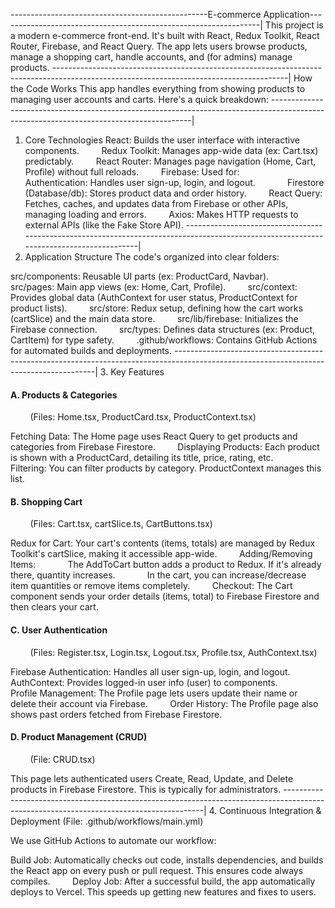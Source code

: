 -------------------------------------------------E-commerce Application-----------------------------------------------------------------|
This project is a modern e-commerce front-end. It's built with React, Redux Toolkit, React Router, Firebase, and React Query. 
The app lets users browse products, manage a shopping cart, handle accounts, and (for admins) manage products.
----------------------------------------------------------------------------------------------------------------------------------------|
How the Code Works
This app handles everything from showing products to managing user accounts and carts. Here's a quick breakdown:
----------------------------------------------------------------------------------------------------------------------------------------|
1. Core Technologies
React: Builds the user interface with interactive components.
        Redux Toolkit: Manages app-wide data (ex: Cart.tsx) predictably.
        React Router: Manages page navigation (Home, Cart, Profile) without full reloads.
        Firebase: Used for:
            Authentication: Handles user sign-up, login, and logout.
            Firestore (Database/db): Stores product data and order history.
        React Query: Fetches, caches, and updates data from Firebase or other APIs, managing loading and errors.
        Axios: Makes HTTP requests to external APIs (like the Fake Store API).
----------------------------------------------------------------------------------------------------------------------------------------|
2. Application Structure
The code's organized into clear folders:

src/components: Reusable UI parts (ex: ProductCard, Navbar).
        src/pages: Main app views (ex: Home, Cart, Profile).
        src/context: Provides global data (AuthContext for user status, ProductContext for product lists).
        src/store: Redux setup, defining how the cart works (cartSlice) and the main data store.
        src/lib/firebase: Initializes the Firebase connection.
        src/types: Defines data structures (ex: Product, CartItem) for type safety.
        .github/workflows: Contains GitHub Actions for automated builds and deployments.
----------------------------------------------------------------------------------------------------------------------------------------|
3. Key Features
#### A. Products & Categories
        (Files: Home.tsx, ProductCard.tsx, ProductContext.tsx)

Fetching Data: The Home page uses React Query to get products and categories from Firebase Firestore.
        Displaying Products: Each product is shown with a ProductCard, detailing its title, price, rating, etc.
        Filtering: You can filter products by category. ProductContext manages this list.

#### B. Shopping Cart
        (Files: Cart.tsx, cartSlice.ts, CartButtons.tsx)

Redux for Cart: Your cart's contents (items, totals) are managed by Redux Toolkit's cartSlice, making it accessible app-wide.
        Adding/Removing Items:
            The AddToCart button adds a product to Redux. If it's already there, quantity increases.
            In the cart, you can increase/decrease item quantities or remove items completely.
        Checkout: The Cart component sends your order details (items, total) to Firebase Firestore and then clears your cart.

#### C. User Authentication
        (Files: Register.tsx, Login.tsx, Logout.tsx, Profile.tsx, AuthContext.tsx)

Firebase Authentication: Handles all user sign-up, login, and logout.
        AuthContext: Provides logged-in user info (user) to components.
        Profile Management: The Profile page lets users update their name or delete their account via Firebase.
        Order History: The Profile page also shows past orders fetched from Firebase Firestore.

#### D. Product Management (CRUD)
        (File: CRUD.tsx)

This page lets authenticated users Create, Read, Update, and Delete products in Firebase Firestore. This is typically for administrators.
----------------------------------------------------------------------------------------------------------------------------------------|
4. Continuous Integration & Deployment
(File: .github/workflows/main.yml)

We use GitHub Actions to automate our workflow:

Build Job: Automatically checks out code, installs dependencies, and builds the React app on every push or pull request. This ensures code always compiles.
        Deploy Job: After a successful build, the app automatically deploys to Vercel. This speeds up getting new features and fixes to users.